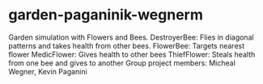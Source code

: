 # garden-paganinik-wegnerm

Garden simulation with Flowers and Bees. 
DestroyerBee: Flies in diagonal patterns and takes health from other bees.
FlowerBee: Targets nearest flower
MedicFlower: Gives health to other bees
ThiefFlower: Steals health from one bee and gives to another
Group project members: Micheal Wegner, Kevin Paganini
